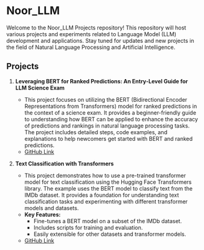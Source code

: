 # Noor_LLM

Welcome to the Noor_LLM Projects repository! This repository will host various projects and experiments related to Language Model (LLM) development and applications. Stay tuned for updates and new projects in the field of Natural Language Processing and Artificial Intelligence.

## Projects

1. **Leveraging BERT for Ranked Predictions: An Entry-Level Guide for LLM Science Exam**
   - This project focuses on utilizing the BERT (Bidirectional Encoder Representations from Transformers) model for ranked predictions in the context of a science exam. It provides a beginner-friendly guide to understanding how BERT can be applied to enhance the accuracy of predictions and rankings in natural language processing tasks. The project includes detailed steps, code examples, and explanations to help newcomers get started with BERT and ranked predictions.
   - [GitHub Link](https://github.com/noorcs39/BERT-for-Ranked-Predictions)

2. **Text Classification with Transformers**
   - This project demonstrates how to use a pre-trained transformer model for text classification using the Hugging Face Transformers library. The example uses the BERT model to classify text from the IMDb dataset. It provides a foundation for understanding text classification tasks and experimenting with different transformer models and datasets.
   - **Key Features:**
     - Fine-tunes a BERT model on a subset of the IMDb dataset.
     - Includes scripts for training and evaluation.
     - Easily extensible for other datasets and transformer models.
   - [GitHub Link](https://github.com/noorcs39/Text-Classification-with-Transformers)  <!-- Replace with actual link once created -->
